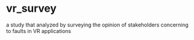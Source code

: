 # vr_survey
a study that analyzed by surveying the opinion of stakeholders concerning to faults in VR applications
